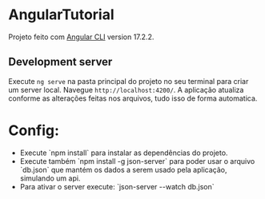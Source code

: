 # AngularTutorial

Projeto feito com [Angular CLI](https://github.com/angular/angular-cli) version 17.2.2.

## Development server

Execute `ng serve` na pasta principal do projeto no seu terminal para criar um server local. Navegue `http://localhost:4200/`. A aplicação atualiza conforme as alterações feitas nos arquivos, tudo isso de forma automatica.

# Config:

<ul>
    <li>Execute `npm install` para instalar as dependências do projeto.</li>
    <li>Execute também `npm install -g json-server` para poder usar o arquivo `db.json` que mantém os dados a serem usado pela aplicação, simulando um api.</li>
    <li>Para ativar o server execute: `json-server --watch db.json`</li>
</ul>